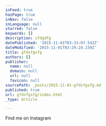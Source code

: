 ```yaml
---
inFeed: true
hasPage: true
inNav: false
inLanguage: null
starred: false
keywords: []
description: sfdgdfg
datePublished: '2015-11-01T03:33:07.542Z'
dateModified: '2015-11-01T03:29:24.159Z'
title: gfdsfgsfg
authors: []
publisher:
  name: null
  domain: null
  url: null
  favicon: null
sourcePath: _posts/2015-11-01-gfdsfgsfg.md
published: true
url: gfdsfgsfg/index.html
_type: Article

---
```

Find me on Instagram